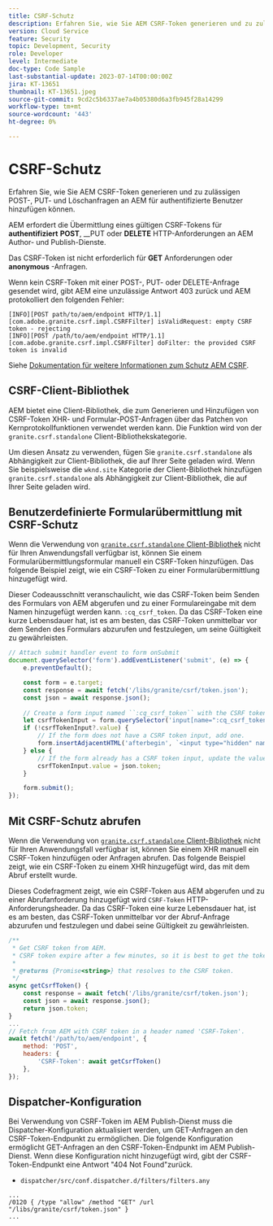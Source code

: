 ```yaml
---
title: CSRF-Schutz
description: Erfahren Sie, wie Sie AEM CSRF-Token generieren und zu zulässigen POST-, PUT- und Löschanfragen an AEM für authentifizierte Benutzer hinzufügen können.
version: Cloud Service
feature: Security
topic: Development, Security
role: Developer
level: Intermediate
doc-type: Code Sample
last-substantial-update: 2023-07-14T00:00:00Z
jira: KT-13651
thumbnail: KT-13651.jpeg
source-git-commit: 9cd2c5b6337ae7a4b05380d6a3fb945f28a14299
workflow-type: tm+mt
source-wordcount: '443'
ht-degree: 0%

---
```



# CSRF-Schutz

Erfahren Sie, wie Sie AEM CSRF-Token generieren und zu zulässigen POST-, PUT- und Löschanfragen an AEM für authentifizierte Benutzer hinzufügen können.

AEM erfordert die Übermittlung eines gültigen CSRF-Tokens für __authentifiziert__ __POST__, __PUT oder __DELETE__ HTTP-Anforderungen an AEM Author- und Publish-Dienste.

Das CSRF-Token ist nicht erforderlich für __GET__ Anforderungen oder __anonymous__ -Anfragen.

Wenn kein CSRF-Token mit einer POST-, PUT- oder DELETE-Anfrage gesendet wird, gibt AEM eine unzulässige Antwort 403 zurück und AEM protokolliert den folgenden Fehler:

```log
[INFO][POST path/to/aem/endpoint HTTP/1.1][com.adobe.granite.csrf.impl.CSRFFilter] isValidRequest: empty CSRF token - rejecting
[INFO][POST /path/to/aem/endpoint HTTP/1.1][com.adobe.granite.csrf.impl.CSRFFilter] doFilter: the provided CSRF token is invalid
```

Siehe [Dokumentation für weitere Informationen zum Schutz AEM CSRF](https://experienceleague.adobe.com/docs/experience-manager-65/developing/introduction/csrf-protection.html).


## CSRF-Client-Bibliothek

AEM bietet eine Client-Bibliothek, die zum Generieren und Hinzufügen von CSRF-Token XHR- und Formular-POST-Anfragen über das Patchen von Kernprotokollfunktionen verwendet werden kann. Die Funktion wird von der `granite.csrf.standalone` Client-Bibliothekskategorie.

Um diesen Ansatz zu verwenden, fügen Sie `granite.csrf.standalone` als Abhängigkeit zur Client-Bibliothek, die auf Ihrer Seite geladen wird. Wenn Sie beispielsweise die `wknd.site` Kategorie der Client-Bibliothek hinzufügen `granite.csrf.standalone` als Abhängigkeit zur Client-Bibliothek, die auf Ihrer Seite geladen wird.

## Benutzerdefinierte Formularübermittlung mit CSRF-Schutz

Wenn die Verwendung von [`granite.csrf.standalone` Client-Bibliothek](#csrf-client-library) nicht für Ihren Anwendungsfall verfügbar ist, können Sie einem Formularübermittlungsformular manuell ein CSRF-Token hinzufügen. Das folgende Beispiel zeigt, wie ein CSRF-Token zu einer Formularübermittlung hinzugefügt wird.

Dieser Codeausschnitt veranschaulicht, wie das CSRF-Token beim Senden des Formulars von AEM abgerufen und zu einer Formulareingabe mit dem Namen hinzugefügt werden kann. `:cq_csrf_token`. Da das CSRF-Token eine kurze Lebensdauer hat, ist es am besten, das CSRF-Token unmittelbar vor dem Senden des Formulars abzurufen und festzulegen, um seine Gültigkeit zu gewährleisten.

```javascript
// Attach submit handler event to form onSubmit
document.querySelector('form').addEventListener('submit', (e) => {
    e.preventDefault();

    const form = e.target;
    const response = await fetch('/libs/granite/csrf/token.json');
    const json = await response.json();
    
    // Create a form input named ``:cq_csrf_token`` with the CSRF token.
    let csrfTokenInput = form.querySelector('input[name=":cq_csrf_token"]');
    if (!csrfTokenInput?.value) {
        // If the form does not have a CSRF token input, add one.
        form.insertAdjacentHTML('afterbegin', `<input type="hidden" name=":cq_csrf_token" value="${json.token}">`);
    } else {
        // If the form already has a CSRF token input, update the value.
        csrfTokenInput.value = json.token;
    }

    form.submit();
});
```

## Mit CSRF-Schutz abrufen

Wenn die Verwendung von [`granite.csrf.standalone` Client-Bibliothek](#csrf-client-library) nicht für Ihren Anwendungsfall verfügbar ist, können Sie einem XHR manuell ein CSRF-Token hinzufügen oder Anfragen abrufen. Das folgende Beispiel zeigt, wie ein CSRF-Token zu einem XHR hinzugefügt wird, das mit dem Abruf erstellt wurde.

Dieses Codefragment zeigt, wie ein CSRF-Token aus AEM abgerufen und zu einer Abrufanforderung hinzugefügt wird `CSRF-Token` HTTP-Anforderungsheader. Da das CSRF-Token eine kurze Lebensdauer hat, ist es am besten, das CSRF-Token unmittelbar vor der Abruf-Anfrage abzurufen und festzulegen und dabei seine Gültigkeit zu gewährleisten.

```javascript
/**
 * Get CSRF token from AEM.
 * CSRF token expire after a few minutes, so it is best to get the token before each request.
 * 
 * @returns {Promise<string>} that resolves to the CSRF token.
 */
async getCsrfToken() {
    const response = await fetch('/libs/granite/csrf/token.json');
    const json = await response.json();
    return json.token;
}
...
// Fetch from AEM with CSRF token in a header named 'CSRF-Token'.
await fetch('/path/to/aem/endpoint', {
    method: 'POST',
    headers: {
        'CSRF-Token': await getCsrfToken()
    },
});
```

## Dispatcher-Konfiguration

Bei Verwendung von CSRF-Token im AEM Publish-Dienst muss die Dispatcher-Konfiguration aktualisiert werden, um GET-Anfragen an den CSRF-Token-Endpunkt zu ermöglichen. Die folgende Konfiguration ermöglicht GET-Anfragen an den CSRF-Token-Endpunkt im AEM Publish-Dienst. Wenn diese Konfiguration nicht hinzugefügt wird, gibt der CSRF-Token-Endpunkt eine Antwort &quot;404 Not Found&quot;zurück.

* `dispatcher/src/conf.dispatcher.d/filters/filters.any`

```
...
/0120 { /type "allow" /method "GET" /url "/libs/granite/csrf/token.json" }
...
```
